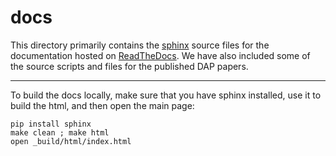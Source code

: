 
# docs

This directory primarily contains the
[sphinx](http://www.sphinx-doc.org/en/master/) source files for the
documentation hosted on [ReadTheDocs](https://readthedocs.org/).  We
have also included some of the source scripts and files for the
published DAP papers.

----

To build the docs locally, make sure that you have sphinx installed, use
it to build the html, and then open the main page:

```
pip install sphinx
make clean ; make html
open _build/html/index.html
```

